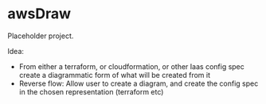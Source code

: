 # awsDraw
Placeholder project.

Idea:
- From either a terraform, or cloudformation, or other Iaas config spec create a diagrammatic form of what will be created from it
- Reverse flow: Allow user to create a diagram, and create the config spec in the chosen representation (terraform etc)
